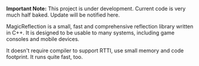 <description needs fix when code is ready.. :p>

**Important Note:**
This project is under development. Current code is very much half baked. Update will be notified here.


MagicReflection is a small, fast and comprehensive reflection library written in C++. It is designed to be usable to many systems, including game consoles and mobile devices.

It doesn't require compiler to support RTTI, use small memory and code footprint. It runs quite fast, too.